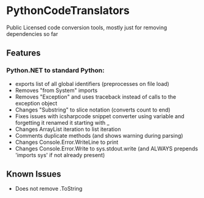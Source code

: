 # PythonCodeTranslators
Public Licensed code conversion tools, mostly just for removing dependencies so far

## Features
### Python.NET to standard Python:
* exports list of all global identifiers (preprocesses on file load)
* Removes "from System" imports
* Removes "Exception" and uses traceback instead of calls to the exception object
* Changes "Substring" to slice notation (converts count to end)
* Fixes issues with icsharpcode snippet converter using variable and forgetting it renamed it starting with _
* Changes ArrayList iteration to list iteration
* Comments duplicate methods (and shows warning during parsing)
* Changes Console.Error.WriteLine to print
* Changes Console.Error.Write to sys.stdout.write (and ALWAYS prepends 'imports sys' if not already present)

## Known Issues
* Does not remove .ToString
